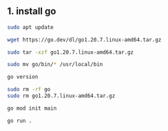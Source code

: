 ## 1. install go 
```bash
sudo apt update
```

```bash
wget https://go.dev/dl/go1.20.7.linux-amd64.tar.gz
```

```bash
sudo tar -xzf go1.20.7.linux-amd64.tar.gz
```

```bash
sudo mv go/bin/* /usr/local/bin
```

```bash
go version
```

```bash
sudo rm -rf go
sudo rm go1.20.7.linux-amd64.tar.gz
```

```bash
go mod init main
```

```bash
go run .
```

